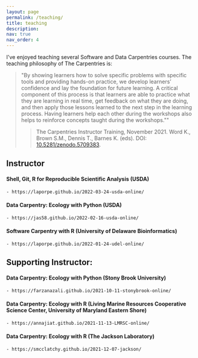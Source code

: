 ```yaml
---
layout: page
permalink: /teaching/
title: teaching
description:
nav: true
nav_order: 4
---
```


I've enjoyed teaching several Software and Data Carpentries courses. The teaching philosophy of The Carpentries is:

> "By showing learners how to solve specific problems with specific tools and providing hands-on practice, we develop learners’ confidence and lay the foundation for future learning. A critical component of this process is that learners are able to practice what they are learning in real time, get feedback on what they are doing, and then apply those lessons learned to the next step in the learning process. Having learners help each other during the workshops also helps to reinforce concepts taught during the workshops.""
> > The Carpentries Instructor Training, November 2021. Word K., Brown S.M., Dennis T., Barnes K. (eds). DOI: [10.5281/zenodo.5709383](https://doi.org/10.5281/zenodo.5709383).






## Instructor

#### Shell, Git, R for Reproducible Scientific Analysis (USDA)
	- https://laporpe.github.io/2022-03-24-usda-online/
	
#### Data Carpentry: Ecology with Python (USDA)
	- https://jas58.github.io/2022-02-16-usda-online/
	
#### Software Carpentry with R (University of Delaware Bioinformatics)
	- https://laporpe.github.io/2022-01-24-udel-online/
	




## Supporting Instructor:

#### Data Carpentry: Ecology with Python (Stony Brook University)
	- https://farzanazali.github.io/2021-10-11-stonybrook-online/
	
#### Data Carpentry: Ecology with R (Living Marine Resources Cooperative Science Center, University of Maryland Eastern Shore)
	- https://annajiat.github.io/2021-11-13-LMRSC-online/

#### Data Carpentry: Ecology with R (The Jackson Laboratory)
	- https://smcclatchy.github.io/2021-12-07-jackson/






